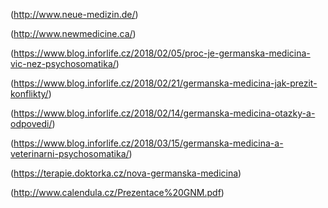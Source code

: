 (http://www.neue-medizin.de/)

(http://www.newmedicine.ca/)

(https://www.blog.inforlife.cz/2018/02/05/proc-je-germanska-medicina-vic-nez-psychosomatika/)

(https://www.blog.inforlife.cz/2018/02/21/germanska-medicina-jak-prezit-konflikty/)

(https://www.blog.inforlife.cz/2018/02/14/germanska-medicina-otazky-a-odpovedi/)

(https://www.blog.inforlife.cz/2018/03/15/germanska-medicina-a-veterinarni-psychosomatika/)

(https://terapie.doktorka.cz/nova-germanska-medicina)

(http://www.calendula.cz/Prezentace%20GNM.pdf)
